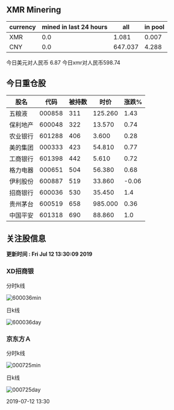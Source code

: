 ## XMR Minering

|currency|mined in last 24 hours|all|in pool|
|---|---|---|---|
|XMR|0.0|1.081|0.007|
|CNY|0.0|647.037|4.288|

今日美元对人民币 6.87	今日xmr对人民币598.74


## 今日重仓股 

|股名|代码|被持数|时价|涨跌%|
|---|---|---|---|---|
|五粮液|000858|311|125.260|1.43|
|保利地产|600048|322|13.570|0.74|
|农业银行|601288|406|3.600|0.28|
|美的集团|000333|423|54.810|0.77|
|工商银行|601398|442|5.610|0.72|
|格力电器|000651|504|56.380|0.68|
|伊利股份|600887|519|33.860|-0.06|
|招商银行|600036|530|35.450|1.4|
|贵州茅台|600519|658|985.000|0.36|
|中国平安|601318|690|88.860|1.0|

## 关注股信息
**更新时间 : Fri Jul 12 13:30:09 2019**
### XD招商银 
分时k线

![600036min](http://image.sinajs.cn/newchart/min/n/sh600036.gif)

日k线

![600036day](http://image.sinajs.cn/newchart/daily/n/sh600036.gif)

### 京东方Ａ 
分时k线

![000725min](http://image.sinajs.cn/newchart/min/n/sz000725.gif)

日k线

![000725day](http://image.sinajs.cn/newchart/daily/n/sz000725.gif)

2019-07-12 13:30